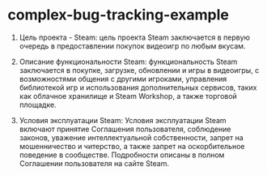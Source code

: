 # complex-bug-tracking-example

1. Цель проекта - Steam: цель проекта Steam заключается в первую очередь в предоставлении покупок видеоигр по любым вкусам.

2. Описание функциональности Steam: функциональность Steam заключается в покупке, загрузке, обновлении и игры в видеоигры, с возможностями общения с другими игроками, управления библиотекой игр и использования дополнительных сервисов, таких как облачное хранилище и Steam Workshop, а также торговой площадке.

3. Условия эксплуатации Steam: Условия эксплуатации Steam включают принятие Соглашения пользователя, соблюдение законов, уважение интеллектуальной собственности, запрет на мошенничество и читерство, а также запрет на оскорбительное поведение в сообществе. Подробности описаны в полном Соглашении пользователя на сайте Steam.
